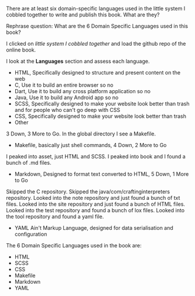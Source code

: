 There are at least six domain-specific languages used in the little system I cobbled together to write and publish this book. What are they?

Rephrase question: What are the 6 Domain Specific Languages used in this book?

I clicked on *little system I cobbled together* and load the github repo of the online book.

I look at the **Languages** section and assess each language.

- HTML, Specifically designed to structure and present content on the web
- C, Use it to build an entire browser so no
- Dart, Use it to build any cross platform application so no
- Java, Use it to build any Android app so no
- SCSS, Specifically designed to make your website look better than trash and for people who can't go deep with CSS 
- CSS, Specifically designed to make your website look better than trash
- Other

3 Down, 3 More to Go. In the global directory I see a Makefile.

- Makefile, basically just shell commands, 4 Down, 2 More to Go

I peaked into asset, just HTML and SCSS. I peaked into book and I found a bunch of .md files.

- Markdown, Designed to format text converted to HTML, 5 Down, 1 More to Go

Skipped the C repository. Skipped the java/com/craftinginterpreters repository. Looked into the note repository and just found a bunch of txt files. Looked into the site repository and just found a bunch of HTML files. Looked into the test repository and found a bunch of lox files. Looked into the tool repository and found a yaml file.

- YAML Ain't Markup Language, designed for data serialisation and configuration

The 6 Domain Specific Languages used in the book are:
- HTML
- SCSS
- CSS
- Makefile
- Markdown
- YAML 